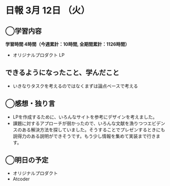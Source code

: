 # 日報  3月 12日 （火）

## ◯学習内容

**学習時間  4時間（今週累計：10時間, 全期間累計：1126時間）**

- オリジナルプロダクト LP

## できるようになったこと、学んだこと

- いきなりタスクを考えるのではなくまずは論点ベースで考える

## ◯感想・独り言

- LPを作成するために、いろんなサイトを参考にデザインを考えました。
- 課題に対するアプローチが弱かったので、いろんな文献を漁りつつエビデンスのある解決方法を探していました。そうすることでプレゼンするときにも説得力のある説明ができそうです。もう少し情報を集めて実装まで行きます。

## ◯明日の予定

- オリジナルプロダクト
- Atcoder
